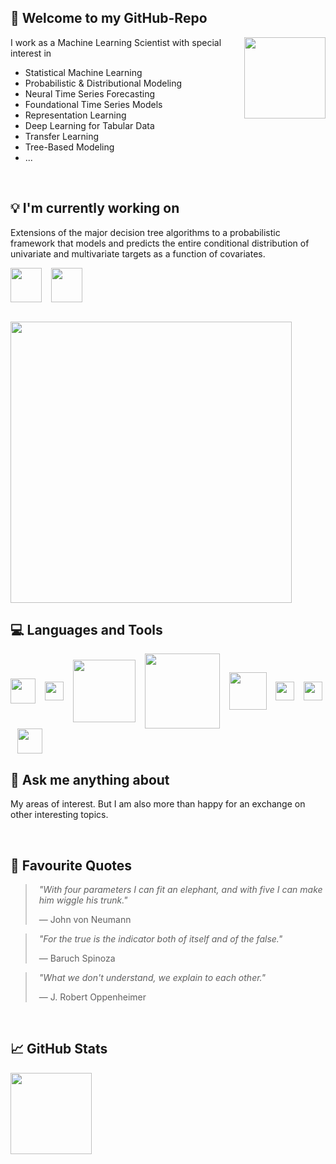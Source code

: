## :tada: Welcome to my GitHub-Repo

<p align="right">  
<img align="right" height="130" width="130" src="https://user-images.githubusercontent.com/41187941/205481594-eafa06df-18e8-4354-b0dc-8dcbd79fc520.png">
</p>

I work as a Machine Learning Scientist with special interest in

- Statistical Machine Learning
- Probabilistic & Distributional Modeling 
- Neural Time Series Forecasting
- Foundational Time Series Models
- Representation Learning
- Deep Learning for Tabular Data
- Transfer Learning
- Tree-Based Modeling
- ...

<br />

## :bulb: I'm currently working on

Extensions of the major decision tree algorithms to a probabilistic framework that models and predicts the entire conditional distribution of univariate and multivariate targets as a function of covariates.

<img align="center" height="55" width="50" src="https://github.com/StatMixedML/XGBoostLSS/raw/master/figures/XGBoostLSS_inv.png"> &ensp;
<img align="center" height="55" width="50" src="https://github.com/StatMixedML/LightGBMLSS/raw/master/figures/LightGBMLSS.png"> &ensp;

<br />

<a href="https://api.star-history.com/svg?repos=StatMixedML/XGBoostLSS,StatMixedML/LightGBMLSS&type=Date">
    <img src="https://api.star-history.com/svg?repos=StatMixedML/XGBoostLSS,StatMixedML/LightGBMLSS&type=Date" width="450">
</a>

<br />


## :computer: Languages and Tools 

<p align="left">  
  <img align="center" height="40" width="40" src="https://cdn.jsdelivr.net/gh/devicons/devicon/icons/python/python-original-wordmark.svg"> &ensp;
  <img align="center" height="30" width="30" src="https://cdn.jsdelivr.net/gh/devicons/devicon/icons/rstudio/rstudio-original.svg"> &ensp;
  <img align="center" height="100" width="100" src="https://cdn.jsdelivr.net/gh/devicons/devicon/icons/pytorch/pytorch-original-wordmark.svg"> &ensp;
  <img align="center" height="120" width="120" src="https://cdn.jsdelivr.net/gh/devicons/devicon/icons/tensorflow/tensorflow-original-wordmark.svg"> &ensp;
  <img align="center" height="60" width="60" src="https://cdn.jsdelivr.net/gh/devicons/devicon/icons/anaconda/anaconda-original-wordmark.svg"> &ensp;
  <img align="center" height="30" width="30" src="https://cdn.jsdelivr.net/gh/devicons/devicon/icons/github/github-original.svg"> &ensp;
  <img align="center" height="30" width="30" src="https://cdn.jsdelivr.net/gh/devicons/devicon/icons/jenkins/jenkins-original.svg"> &ensp;
  <img align="center" height="40" width="40" src="https://cdn.jsdelivr.net/gh/devicons/devicon/icons/latex/latex-original.svg"> &ensp;
</p>


## :thought_balloon: Ask me anything about

My areas of interest. But I am also more than happy for an exchange on other interesting topics.

<br />

## :speech_balloon: Favourite Quotes

<blockquote style="border-left: 2px solid #ccc; padding-left: 20px;">
    <p><em>"With four parameters I can fit an elephant, and with five I can make him wiggle his trunk."</em></p>
    <p>— John von Neumann</p>
</blockquote>

<blockquote style="border-left: 2px solid #ccc; padding-left: 20px;">
    <p><em>"For the true is the indicator both of itself and of the false."</em></p>
    <p>— Baruch Spinoza</p>
</blockquote>

<blockquote style="border-left: 2px solid #ccc; padding-left: 20px;">
    <p><em>"What we don't understand, we explain to each other."</em></p>
    <p>— J. Robert Oppenheimer</p>
</blockquote>

<br />


## :chart_with_upwards_trend: GitHub Stats

<!-- ![githubbadge](https://img.shields.io/github/followers/StatMixedML?style=social) -->
<!-- ![](https://github.com/StatMixedML/ghpvc/?username=StatMixedML&color=brightgreen&style=flat) -->
<!-- <img align="center" height="120.0px" src="https://github-readme-stats.vercel.app/api/top-langs/?username=StatMixedML&hide=html,jupyter%20notebook,JavaScript,PostScript,SCSS,Less&layout=compact&langs_count=10" /></a> -->

<p align="center">  

<img align="center" height="130.0px" src="https://github-readme-stats.vercel.app/api?username=StatMixedML&show_icons=true&rank_icon=percentile&include_all_commits=False&count_private=true&hide_title=true&line_height=21" /><!-- wi*quL3fcV -->
</p>

<br /> 
